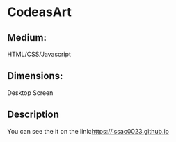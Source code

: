 # CodeasArt
## Medium:
HTML/CSS/Javascript
## Dimensions:
Desktop Screen
## Description
You can see the it on the link:https://issac0023.github.io
